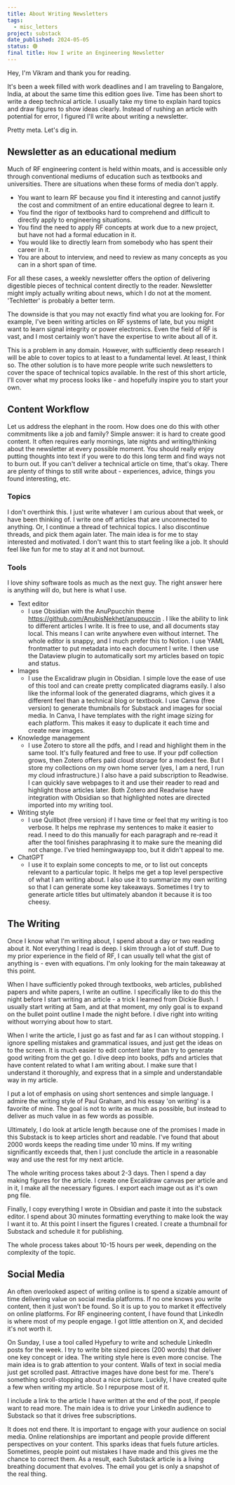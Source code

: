 ```yaml
---
title: About Writing Newsletters
tags:
  - misc_letters
project: substack
date_published: 2024-05-05
status: 🟢
final title: How I write an Engineering Newsletter
---
```

Hey, I'm Vikram and thank you for reading.

It's been a week filled with work deadlines and I am traveling to Bangalore, India, at about the same time this edition goes live. Time has been short to write a deep technical article. I usually take my time to explain hard topics and draw figures to show ideas clearly. Instead of rushing an article with potential for error, I figured I'll write  about writing a newsletter. 

Pretty meta. Let's dig in.
## Newsletter as an educational medium

Much of RF engineering content is held within moats, and is accessible only through conventional mediums of education such as textbooks and universities. There are situations when these forms of media don't apply.
- You want to learn RF because you find it interesting and cannot justify the cost and commitment of an entire educational degree to learn it.
- You find the rigor of textbooks hard to comprehend and difficult to directly apply to engineering situations.
- You find the need to apply RF concepts at work due to a new project, but have not had a formal education in it.
- You would like to directly learn from somebody who has spent their career in it.
- You are about to interview, and need to review as many concepts as you can in a short span of time.

For all these cases, a weekly newsletter offers the option of delivering digestible pieces of technical content directly to the reader. Newsletter might imply actually writing about news, which I do not at the moment. 'Techletter' is probably a better term.

The downside is that you may not exactly find what you are looking for. For example, I've been writing articles on RF systems of late, but you might want to learn signal integrity or power electronics. Even the field of RF is vast, and I most certainly won't have the expertise to write about all of it. 

This is a problem in any domain. However, with sufficiently deep research I will be able to cover topics to at least to a fundamental level. At least, I think so. The other solution is to have more people write such newsletters to cover the space of technical topics available. In the rest of this short article, I'll cover what my process looks like - and hopefully inspire you to start your own.

## Content Workflow

Let us address the elephant in the room. How does one do this with other commitments like a job and family? Simple answer: it is hard to create good content. It often requires early mornings, late nights and writing/thinking about the newsletter at every possible moment. You should really enjoy putting thoughts into text if you were to do this long term and find ways not to burn out. If you can't deliver a technical article on time, that's okay. There are plenty of things to still write about - experiences, advice, things you found interesting, etc. 
### Topics
I don't overthink this. I just write whatever I am curious about that week, or have been thinking of. I write one off articles that are unconnected to anything. Or, I continue a thread of technical topics. I also discontinue threads, and pick them again later. The main idea is for me to stay interested and motivated. I don't want this to start feeling like a job. It should feel like fun for me to stay at it and not burnout.
### Tools
I love shiny software tools as much as the next guy. The right answer here is anything will do, but here is what I use.
- Text editor
	- I use Obsidian with the AnuPpucchin theme https://github.com/AnubisNekhet/anuppuccin . I like the ability to link to different articles I write. It is free to use, and all documents stay local. This means I can write anywhere even without internet. The whole editor is snappy, and I much prefer this to Notion. I use YAML frontmatter to put metadata into each document I write. I then use the Dataview plugin to automatically sort my articles based on topic and status.
- Images
	- I use the Excalidraw plugin in Obsidian. I simple love the ease of use of this tool and can create pretty complicated diagrams easily. I also like the informal look of the generated diagrams, which gives it a different feel than a technical blog or textbook. I use Canva (free version) to generate thumbnails for Substack and images for social media. In Canva, I have templates with the right image sizing for each platform. This makes it easy to duplicate it each time and create new images.
- Knowledge management
	- I use Zotero to store all the pdfs, and I read and highlight them in the same tool. It's fully featured and free to use. If your pdf collection grows, then Zotero offers paid cloud storage for a modest fee. But I store my collections on my own home server (yes, I am a nerd, I run my cloud infrastructure.) I also have a paid subscription to Readwise. I can quickly save webpages to it and use their reader to read and highlight those articles later. Both Zotero and Readwise have integration with Obsidian so that highlighted notes are directed imported into my writing tool.
- Writing style
	- I use Quillbot (free version) if I have time or feel that my writing is too verbose. It helps me rephrase my sentences to make it easier to read. I need to do this manually for each paragraph and re-read it after the tool finishes paraphrasing it to make sure the meaning did not change. I've tried hemingwayapp too, but it didn't appeal to me.
- ChatGPT
	- I use it to explain some concepts to me, or to list out concepts relevant to a particular topic. It helps me get a top level perspective of what I am writing about. I also use it to summarize my own writing so that I can generate some key takeaways. Sometimes I try to generate article titles but ultimately abandon it because it is too cheesy.

## The Writing

Once I know what I'm writing about, I spend about a day or two reading about it. Not everything I read is deep. I skim through a lot of stuff. Due to my prior experience in the field of RF, I can usually tell what the gist of anything is - even with equations. I'm only looking for the main takeaway at this point.

When I have sufficiently poked through textbooks, web articles, published papers and white papers, I write an outline. I specifically like to do this the night before I start writing an article - a trick I learned from Dickie Bush. I usually start writing at 5am, and at that moment, my only goal is to expand on the bullet point outline I made the night before. I dive right into writing without worrying about how to start.

When I write the article, I just go as fast and far as I can without stopping. I ignore spelling mistakes and grammatical issues, and just get the ideas on to the screen. It is much easier to edit content later than try to generate good writing from the get go. I dive deep into books, pdfs and articles that have content related to what I am writing about. I make sure that I understand it thoroughly, and express that in a simple and understandable way in my article.

I put a lot of emphasis on using short sentences and simple language. I admire the writing style of Paul Graham, and his essay 'on writing' is a favorite of mine. The goal is not to write as much as possible, but instead to deliver as much value in as few words as possible.

Ultimately, I do look at article length because one of the promises I made in this Substack is to keep articles short and readable. I've found that about 2000 words keeps the reading time under 10 mins. If my writing significantly exceeds that, then I just conclude the article in a reasonable way and use the rest for my next article.

The whole writing process takes about 2-3 days. Then I spend a day making figures for the article. I create one Excalidraw canvas per article and in it, I make all the necessary figures. I export each image out as it's own png file.

Finally, I copy everything I wrote in Obsidian and paste it into the substack editor. I spend about 30 minutes formatting everything to make look the way I want it to. At this point I insert the figures I created. I create a thumbnail for Substack and schedule it for publishing.

The whole process takes about 10-15 hours per week, depending on the complexity of the topic.
## Social Media

An often overlooked aspect of writing online is to spend a sizable amount of time delivering value on social media platforms. If no one knows you write content, then it just won't be found. So it is up to you to market it effectively on online platforms. For RF engineering content, I have found that LinkedIn is where most of my people engage. I got little attention on X, and decided it's not worth it.

On Sunday, I use a tool called Hypefury to write and schedule LinkedIn posts for the week. I try to write bite sized pieces (200 words) that deliver one key concept or idea. The writing style here is even more concise. The main idea is to grab attention to your content. Walls of text in social media just get scrolled past. Attractive images have done best for me. There's something scroll-stopping about a nice picture. Luckily, I have created quite a few when writing my article. So I repurpose most of it.

I include a link to the article I have written at the end of the post, if people want to read more. The main idea is to drive your LinkedIn audience to Substack so that it drives free subscriptions.

It does not end there. It is important to engage with your audience on social media. Online relationships are important and people provide different perspectives on your content. This sparks ideas that fuels future articles. Sometimes, people point out mistakes I have made and this gives me the chance to correct them. As a result, each Substack article is a living breathing document that evolves. The email you get is only a snapshot of the real thing.









